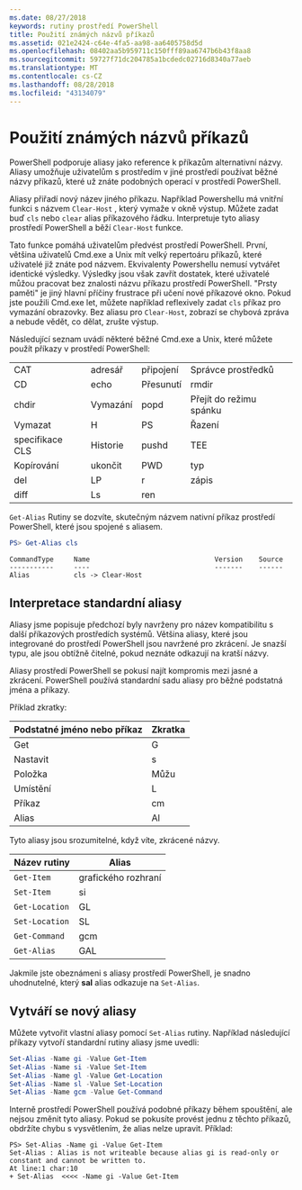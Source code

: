 ```yaml
---
ms.date: 08/27/2018
keywords: rutiny prostředí PowerShell
title: Použití známých názvů příkazů
ms.assetid: 021e2424-c64e-4fa5-aa98-aa6405758d5d
ms.openlocfilehash: 08402aa5b959711c150fff89aa6747b6b43f8aa8
ms.sourcegitcommit: 59727f71dc204785a1bcdedc02716d8340a77aeb
ms.translationtype: MT
ms.contentlocale: cs-CZ
ms.lasthandoff: 08/28/2018
ms.locfileid: "43134079"
---
```

# <a name="using-familiar-command-names"></a>Použití známých názvů příkazů

PowerShell podporuje aliasy jako reference k příkazům alternativní názvy. Aliasy umožňuje uživatelům s prostředím v jiné prostředí používat běžné názvy příkazů, které už znáte podobných operací v prostředí PowerShell.

Aliasy přiřadí nový název jiného příkazu. Například Powershellu má vnitřní funkci s názvem `Clear-Host` , který vymaže v okně výstup. Můžete zadat buď `cls` nebo `clear` alias příkazového řádku. Interpretuje tyto aliasy prostředí PowerShell a běží `Clear-Host` funkce.

Tato funkce pomáhá uživatelům předvést prostředí PowerShell. První, většina uživatelů Cmd.exe a Unix mít velký repertoáru příkazů, které uživatelé již znáte pod názvem. Ekvivalenty Powershellu nemusí vytvářet identické výsledky. Výsledky jsou však zavřít dostatek, které uživatelé můžou pracovat bez znalosti názvu příkazu prostředí PowerShell. "Prsty paměti" je jiný hlavní příčiny frustrace při učení nové příkazové okno. Pokud jste použili Cmd.exe let, můžete například reflexively zadat `cls` příkaz pro vymazání obrazovky. Bez aliasu pro `Clear-Host`, zobrazí se chybová zpráva a nebude vědět, co dělat, zrušte výstup.

Následující seznam uvádí některé běžné Cmd.exe a Unix, které můžete použít příkazy v prostředí PowerShell:

|||||
|-|-|-|-|
|CAT|adresář|připojení|Správce prostředků|
|CD|echo|Přesunutí|rmdir|
|chdir|Vymazání|popd|Přejít do režimu spánku|
|Vymazat|H|PS|Řazení|
|specifikace CLS|Historie|pushd|TEE|
|Kopírování|ukončit|PWD|typ|
|del|LP|r|zápis|
|diff|Ls|ren||

`Get-Alias` Rutiny se dozvíte, skutečným názvem nativní příkaz prostředí PowerShell, které jsou spojené s aliasem.

```powershell
PS> Get-Alias cls
```

```Output
CommandType     Name                               Version    Source
-----------     ----                               -------    ------
Alias           cls -> Clear-Host
```

## <a name="interpreting-standard-aliases"></a>Interpretace standardní aliasy

Aliasy jsme popisuje předchozí byly navrženy pro název kompatibilitu s další příkazových prostředích systémů.
Většina aliasy, které jsou integrované do prostředí PowerShell jsou navržené pro zkrácení. Je snazší typu, ale jsou obtížně čitelné, pokud neznáte odkazují na kratší názvy.

Aliasy prostředí PowerShell se pokusí najít kompromis mezi jasné a zkrácení. PowerShell používá standardní sadu aliasy pro běžné podstatná jména a příkazy.

Příklad zkratky:

| Podstatné jméno nebo příkaz | Zkratka |
|--------------|--------------|
| Get          | G            |
| Nastavit          | s            |
| Položka         | Můžu            |
| Umístění     | L            |
| Příkaz      | cm           |
| Alias        | Al           |

Tyto aliasy jsou srozumitelné, když víte, zkrácené názvy.

| Název rutiny    | Alias |
|----------------|-------|
| `Get-Item `    | grafického rozhraní    |
| `Set-Item`     | si    |
| `Get-Location` | GL    |
| `Set-Location` | SL    |
| `Get-Command`  | gcm   |
| `Get-Alias`    | GAL   |

Jakmile jste obeznámeni s aliasy prostředí PowerShell, je snadno uhodnutelné, který **sal** alias odkazuje na `Set-Alias`.

## <a name="creating-new-aliases"></a>Vytváří se nový aliasy

Můžete vytvořit vlastní aliasy pomocí `Set-Alias` rutiny. Například následující příkazy vytvoří standardní rutiny aliasy jsme uvedli:

```powershell
Set-Alias -Name gi -Value Get-Item
Set-Alias -Name si -Value Set-Item
Set-Alias -Name gl -Value Get-Location
Set-Alias -Name sl -Value Set-Location
Set-Alias -Name gcm -Value Get-Command
```

Interně prostředí PowerShell používá podobné příkazy během spouštění, ale nejsou změnit tyto aliasy.
Pokud se pokusíte provést jednu z těchto příkazů, obdržíte chybu s vysvětlením, že alias nelze upravit. Příklad:

```
PS> Set-Alias -Name gi -Value Get-Item
Set-Alias : Alias is not writeable because alias gi is read-only or constant and cannot be written to.
At line:1 char:10
+ Set-Alias  <<<< -Name gi -Value Get-Item
```